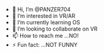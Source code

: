 - 👋 Hi, I’m @PANZER704
- 👀 I’m interested in VR/AR
- 🌱 I’m currently learning OS
- 💞️ I’m looking to collaborate on VR
- 📫 How to reach me ...NO!
- ⚡ Fun fact: ...NOT FUNNY

<!---
PANZER704/PANZER704 is a ✨ special ✨ repository because its `README.md` (this file) appears on your GitHub profile.
You can click the Preview link to take a look at your changes.
--->
